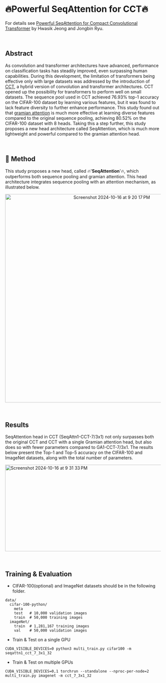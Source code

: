 # 🔥Powerful SeqAttention for CCT🔥

For details see [Powerful SeqAttention for Compact Convolutional Transformer]() by Hwasik Jeong and Jongbin Ryu.

<br>

## Abstract
As convolution and transformer architectures have advanced, performance on classification tasks has steadily improved, even surpassing human capabilities. 
During this development, the limitation of transformers being effective only with large datasets was addressed by the introduction of [CCT](https://arxiv.org/pdf/2104.05704), a hybrid version of convolution and transformer architectures. 
CCT opened up the possibility for transformers to perform well on small datasets. 
The sequence pool used in CCT achieved 76.93\% top-1 accuracy on the CIFAR-100 dataset by learning various features, but it was found to lack feature diversity to further enhance performance. 
This study found out that [gramian attention](https://openaccess.thecvf.com/content/ICCV2023/papers/Ryu_Gramian_Attention_Heads_are_Strong_yet_Efficient_Vision_Learners_ICCV_2023_paper.pdf) is much more effective at learning diverse features compared to the original sequence pooling, achieving 80.52\% on the CIFAR-100 dataset with 8 heads. 
Taking this a step further, this study proposes a new head architecture called SeqAttention, which is much more lightweight and powerful compared to the gramian attention head.

<br>

## 🌟 Method
This study proposes a new head, called 🔥'**SeqAttention**'🔥, which outperforms both sequence pooling and gramian attention. 
This head architecture integrates sequence pooling with an attention mechanism, as illustrated below.
<p align='center'>
  <img width="674" alt="Screenshot 2024-10-16 at 9 20 17 PM" src="https://github.com/user-attachments/assets/be18a131-398d-44c8-ba4f-fee911bfe00c">
</p>

<br>

## Results
SeqAttention head in CCT (SeqAttn1-CCT-7/3x1) not only surpasses both the original CCT and CCT with a single Gramian attention head, but also does so with fewer parameters compared to GA1-CCT-7/3x1. 
The results below present the Top-1 and Top-5 accuracy on the CIFAR-100 and ImageNet datasets, along with the total number of parameters.
<p>
  <img width="1000", height="280" alt="Screenshot 2024-10-16 at 9 31 33 PM" src="https://github.com/user-attachments/assets/b3e2ff87-fac8-4789-b3cd-e8c87b06599a">
</p>

<br>

## Training & Evaluation
- CIFAR-100(optional) and ImageNet datasets should be in the following folder.
```
data/
  cifar-100-python/
    meta  
    test   # 10,000 validation images
    train  # 50,000 training images
  imageNet/
    train  # 1,281,167 training images
    val    # 50,000 validation images
```


- Train & Test on a single GPU
  
```
CUDA_VISIBLE_DEVICES=0 python3 multi_train.py cifar100 -m seqattn1_cct_7_3x1_32
```

- Train & Test on multiple GPUs

```
CUDA_VISIBLE_DEVICES=0,1 torchrun --standalone --nproc-per-node=2 multi_train.py imagenet -m cct_7_3x1_32
```
